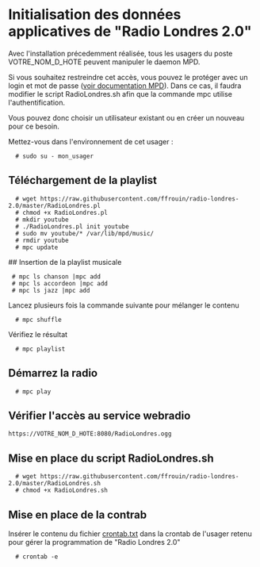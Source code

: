 # Initialisation des données applicatives de "Radio Londres 2.0"

Avec l'installation précedemment réalisée, tous les usagers du poste VOTRE_NOM_D_HOTE peuvent manipuler le daemon MPD.

Si vous souhaitez restreindre cet accès, vous pouvez le protéger avec un login et mot de passe ([voir documentation MPD](https://www.musicpd.org/doc/html/user.html#permissions-and-passwords)). Dans ce cas, il faudra modifier le script RadioLondres.sh afin que la commande mpc utilise l'authentification.

Vous pouvez donc choisir un utilisateur existant ou en créer un nouveau pour ce besoin.

Mettez-vous dans l'environnement de cet usager :

```
  # sudo su - mon_usager
```

## Téléchargement de la playlist

```
  # wget https://raw.githubusercontent.com/ffrouin/radio-londres-2.0/master/RadioLondres.pl
  # chmod +x RadioLondres.pl
  # mkdir youtube
  # ./RadioLondres.pl init youtube
  # sudo mv youtube/* /var/lib/mpd/music/
  # rmdir youtube
  # mpc update
```

## Insertion de la playlist musicale
```
 # mpc ls chanson |mpc add
 # mpc ls accordeon |mpc add
 # mpc ls jazz |mpc add
```

Lancez plusieurs fois la commande suivante pour mélanger le contenu
```
  # mpc shuffle
```
Vérifiez le résultat
```
  # mpc playlist
```

## Démarrez la radio
```
  # mpc play
```

## Vérifier l'accès au service webradio
```
https://VOTRE_NOM_D_HOTE:8080/RadioLondres.ogg
```
## Mise en place du script RadioLondres.sh
```
  # wget https://raw.githubusercontent.com/ffrouin/radio-londres-2.0/master/RadioLondres.sh
  # chmod +x RadioLondres.sh
```

## Mise en place de la contrab

Insérer le contenu du fichier [crontab.txt](https://raw.githubusercontent.com/ffrouin/radio-londres-2.0/master/crontab.txt) dans la crontab de l'usager retenu pour gérer la programmation de "Radio Londres 2.0"

```
  # crontab -e
```
